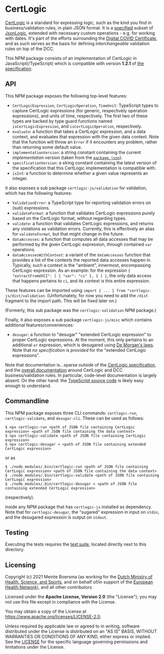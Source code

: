 # CertLogic

[CertLogic](https://github.com/ehn-dcc-development/dgc-business-rules/tree/main/certlogic) is a standard for expressing logic, such as the kind you find in business/validation rules, in plain JSON format.
It is a [specified](https://github.com/ehn-dcc-development/dgc-business-rules/blob/main/certlogic/specification/README.md) subset of [JsonLogic](https://jsonlogic.com/), extended with necessary custom operations - e.g. for working with dates.
It's part of the efforts surrounding the [Digital COVID Certificate](https://ec.europa.eu/info/live-work-travel-eu/coronavirus-response/safe-covid-19-vaccines-europeans/eu-digital-covid-certificate_en), and as such serves as the basis for defining _interchangeable_ validation rules on top of the DCC.

This NPM package consists of an implementation of CertLogic in JavaScript(/TypeScript) which is compatible with version **1.2.1** of [the specification](https://github.com/ehn-dcc-development/dgc-business-rules/tree/main/certlogic/specification/README.md).


## API

This NPM package exposes the following top-level features:

* `CertLogicExpression`, `CertLogicOperation`, `TimeUnit`: TypeScript types to capture CertLogic expressions (for generic, respectively operation expressions), and units of time, respectively.
    The first two of these types are backed by type guard functions named `isCertLogicExpression`, and `isCertLogicOperation`, respectively.
* `evaluate`: a function that takes a CertLogic expression, and a data context, and evaluates that expression with the given data context.
  Note that the function will throw an `Error` if it encounters any problem, rather than returning some default value.
* `implementationVersion`: a string constant containing the current *implementation* version (taken from the [`package.json`](./package.json)).
* `specificationVersion`: a string constant containing the latest version of the specification that this CertLogic implementation is compatible with.
* `isInt`: a function to determine whether a given value represents an integer.

It also exposes a sub package `certlogic-js/validation` for validation, which has the following features:

* `ValidationError`: a TypeScript type for reporting validation errors on (sub) expressions.
* `validateFormat`: a function that validates CertLogic expressions purely based on the CertLogic format, without regarding types.
* `validate`: a function that validates CertLogic expressions, and returns any violations as validation errors.
  Currently, this is effectively an alias for `validateFormat`, but that might change in the future.
* `dataAccesses`: a function that computes all data accesses that may be performed by the given CertLogic expression, through contained `var` operations.
* `dataAccessesWithContext`: a variant of the `dataAccesses` function that provides a list of the contexts the reported data accesses happen in.
    Typically, such a context is the "ambient", innermost, encompassing CertLogic expression.
    As an example: for the expression `{ "extractFromUVCI": [ { "var": "ci" }, 1 ] }`, the only data access that happens pertains to `ci`, and its context is this entire expression.

These features can be imported using `import { ... } from "certlogic-js/dist/validation`.
(Unfortunately, for now you need to add the `/dist` fragment to the import path. This will be fixed later on.)

(Formerly, this sub package was the `certlogic-validation` NPM package.)

Finally, it also exposes a sub package `certlogic-js/misc` which contains additional features/conveniences:

* `desugar`: a function to "desugar" "extended CertLogic expression" to proper CertLogic expressions.
    At the moment, this only pertains to an additional `or` expression, which is desugared using [De Morgan's laws](https://en.wikipedia.org/wiki/De_Morgan%27s_laws).
    Note that *no specification is provided* for the "extended CertLogic expressions".

Note that documentation is...sparse outside of the [CertLogic specification](../specification/README.md), and the [overall documentation](https://github.com/ehn-dcc-development/dgc-business-rules/tree/main/documentation) around CertLogic and DCC business/validation rules.
In particular, code-level documentation is largely absent.
On the other hand: the [TypeScript source code](./src) is likely easy enough to understand.


## Commandline

This NPM package exposes three CLI commands: `certlogic-run`, `certlogic-validate`, and `desugar-cli`.
These can be used as follows:

    $ npx certlogic-run <path of JSON file containing CertLogic expression> <path of JSON file containing the data context>
    $ npx certlogic-validate <path of JSON file containing CertLogic expression>
    $ npx certlogic-desugar < <path of JSON file containing extended CertLogic expression>

or as

    $ ./node_modules/.bin/certlogic-run <path of JSON file containing CertLogic expression> <path of JSON file containing the data context>
    $ ./node_modules/.bin/certlogic-validate <path of JSON file containing CertLogic expression>
    $ ./node_modules/.bin/certlogic-desugar < <path of JSON file containing extended CertLogic expression>

(respectively).

inside any NPM package that has `certlogic-js` installed as dependency.
Note that for `certlogic-desugar`, the "sugared" expression in input on `stdin`, and the desugared expression is output on `stdout`.


## Testing

Executing the tests requires the [test suite](https://github.com/ehn-dcc-development/dgc-business-rules/tree/main/certlogic/testSuite), located directly next to this directory.


## Licensing

Copyright (c) 2021 Meinte Boersma (as working for the [Dutch Ministry of Health, Science, and Sports](https://www.rijksoverheid.nl/ministeries/ministerie-van-volksgezondheid-welzijn-en-sport), and on behalf of/in support of the [European Health Network](https://ec.europa.eu/health/ehealth/policy/network_en)), and all other contributors

Licensed under the **Apache License, Version 2.0** (the "License"); you may not use this file except in compliance with the License.

You may obtain a copy of the License at https://www.apache.org/licenses/LICENSE-2.0.

Unless required by applicable law or agreed to in writing, software distributed under the License is distributed on an "AS IS" 
BASIS, WITHOUT WARRANTIES OR CONDITIONS OF ANY KIND, either express or implied. See the [LICENSE](./LICENSE) for the specific 
language governing permissions and limitations under the License.

